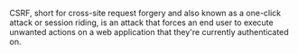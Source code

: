 CSRF, short for cross-site request forgery and also known as a one-click attack or session riding, is an attack that forces an end user to execute unwanted actions on a web application that they're currently authenticated on.